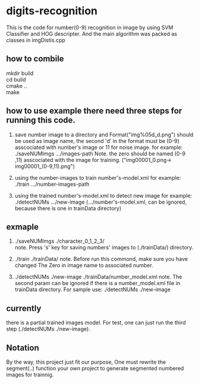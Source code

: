 # digits-recognition
This is the code for number(0-9) recognition in image by using SVM Classifier and HOG descripter. And the main algorithm was packed as classes in imgDistis.cpp 


## how to combile  
mkdir build  
cd build  
cmake ..  
make  


## how to use example there need three steps for running this code. 
1.  save number image to a directory  and Format("img%05d_d.png") should be used as image name, the second 'd' in the format must be (0-9) asscociated with number's image or 11 for noise image.
for example:  ./saveNUMImgs  .../images-path 
Note. the zero should be named (0-9 ,11) asscociated with the image for training. ("img00001\_0.png-> img00001\_(0-9,11).png")

2.  using the number-images to train number's-model.xml 
for example:  ./train .../number-images-path

3. using the trained number's-model.xml to detect new image
for example: ./detectNUMs  .../new-image  (.../number's-model.xml, can be ignored, because there is one in trainData directory)


## exmaple
1.  ./saveNUMImgs ./character_0_1_2_3/  
note. Press 's' key for saving numbers' images to (./trainData/) directory.

2.  ./train ./trainData/
note. Before run this commond, make sure you have changed The Zero in image name to associated number.

3. ./detectNUMs  ./new-image  ./trainData/number_model.xml 
note. The second param can be ignored if there is a number_model.xml file in trainData directory. For sample use: ./detectNUMs  ./new-image


## currently
 there is a partial trained images model. For test, one can just run the third step (./detectNUMs  ./new-image).


## Notation
By the way, this project just fit our purpose,  One must rewrite the segment(..) function your own project to generate segmented numbered images for trainnig.

